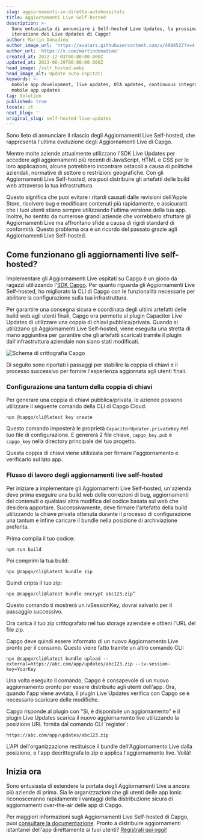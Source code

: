```yaml
---
slug: aggiornamenti-in-diretta-autohospitati
title: Aggiornamenti Live Self-hosted
description: >-
  Sono entusiasta di annunciare i Self-hosted Live Updates, la prossima
  iterazione dei Live Updates di Capgo!
author: Martin Donadieu
author_image_url: 'https://avatars.githubusercontent.com/u/4084527?v=4'
author_url: 'https://x.com/martindonadieu'
created_at: 2022-12-03T00:00:00.000Z
updated_at: 2023-06-29T00:00:00.000Z
head_image: /self_hosted.webp
head_image_alt: Update auto-ospitati
keywords: >-
  mobile app development, live updates, OTA updates, continuous integration,
  mobile app updates
tag: Solution
published: true
locale: it
next_blog: ''
original_slug: self-hosted-live-updates
---
```

Sono lieto di annunciare il rilascio degli Aggiornamenti Live Self-hosted, che rappresenta l'ultima evoluzione degli Aggiornamenti Live di Capgo.

Mentre molte aziende attualmente utilizzano l'SDK Live Updates per accedere agli aggiornamenti più recenti di JavaScript, HTML e CSS per le loro applicazioni, alcune potrebbero incontrare ostacoli a causa di politiche aziendali, normative di settore o restrizioni geografiche. Con gli Aggiornamenti Live Self-hosted, ora puoi distribuire gli artefatti delle build web attraverso la tua infrastruttura.

Questo significa che puoi evitare i ritardi causati dalle revisioni dell'Apple Store, risolvere bug e modificare contenuti più rapidamente, e assicurarti che i tuoi utenti stiano sempre utilizzando l'ultima versione della tua app. Inoltre, ho sentito da numerose grandi aziende che vorrebbero sfruttare gli Aggiornamenti Live ma affrontano sfide a causa di rigidi standard di conformità. Questo problema ora è un ricordo del passato grazie agli Aggiornamenti Live Self-hosted.

## Come funzionano gli aggiornamenti live self-hosted?

Implementare gli Aggiornamenti Live ospitati su Capgo è un gioco da ragazzi utilizzando l'[SDK Capgo](https://github.com/Cap-go/capacitor-updater/). Per quanto riguarda gli Aggiornamenti Live Self-hosted, ho migliorato la CLI di Capgo con le funzionalità necessarie per abilitare la configurazione sulla tua infrastruttura.

Per garantire una consegna sicura e coordinata degli ultimi artefatti delle build web agli utenti finali, Capgo ora permette al plugin Capacitor Live Updates di utilizzare una coppia di chiavi pubblica/privata. Quando si utilizzano gli Aggiornamenti Live Self-hosted, viene eseguita una stretta di mano aggiuntiva per garantire che gli artefatti scaricati tramite il plugin dall'infrastruttura aziendale non siano stati modificati.

![Schema di crittografia Capgo](/encryption_flow.webp)

Di seguito sono riportati i passaggi per stabilire la coppia di chiavi e il processo successivo per fornire l'esperienza aggiornata agli utenti finali.

### Configurazione una tantum della coppia di chiavi

Per generare una coppia di chiavi pubblica/privata, le aziende possono utilizzare il seguente comando della CLI di Capgo Cloud:

```shell
npx @capgo/cli@latest key create
```

Questo comando imposterà le proprietà `CapacitorUpdater.privateKey` nel tuo file di configurazione.
E genererà 2 file chiave, `capgo_key.pub` e `capgo_key` nella directory principale del tuo progetto.

Questa coppia di chiavi viene utilizzata per firmare l'aggiornamento e verificarlo sul lato app.

### Flusso di lavoro degli aggiornamenti live self-hosted

Per iniziare a implementare gli Aggiornamenti Live Self-hosted, un'azienda deve prima eseguire una build web delle correzioni di bug, aggiornamenti dei contenuti o qualsiasi altra modifica del codice basata sul web che desidera apportare. Successivamente, deve firmare l'artefatto della build utilizzando la chiave privata ottenuta durante il processo di configurazione una tantum e infine caricare il bundle nella posizione di archiviazione preferita.

Prima compila il tuo codice:
```shell
npm run build
```

Poi comprimi la tua build:
```shell
npx @capgo/cli@latest bundle zip
```

Quindi cripta il tuo zip:

```shell
npx @capgo/cli@latest bundle encrypt abc123.zip”
```

Questo comando ti mostrerà un ivSessionKey, dovrai salvarlo per il passaggio successivo.

Ora carica il tuo zip crittografato nel tuo storage aziendale e ottieni l'URL del file zip.

Capgo deve quindi essere informato di un nuovo Aggiornamento Live pronto per il consumo. Questo viene fatto tramite un altro comando CLI:

```shell
npx @capgo/cli@latest bundle upload --external=https://abc.com/app/updates/abc123.zip --iv-session-key=YourKey
```

Una volta eseguito il comando, Capgo è consapevole di un nuovo aggiornamento pronto per essere distribuito agli utenti dell'app. Ora, quando l'app viene avviata, il plugin Live Updates verifica con Capgo se è necessario scaricare delle modifiche.

Capgo risponde al plugin con "Sì, è disponibile un aggiornamento" e il plugin Live Updates scarica il nuovo aggiornamento live utilizzando la posizione URL fornita dal comando CLI \`register\`:

```shell
https://abc.com/app/updates/abc123.zip
```

L'API dell'organizzazione restituisce il bundle dell'Aggiornamento Live dalla posizione, e l'app decrittografa lo zip e applica l'aggiornamento live. Voilà!

## Inizia ora

Sono entusiasta di estendere la portata degli Aggiornamenti Live a ancora più aziende di prima. Sia le organizzazioni che gli utenti delle app Ionic riconosceranno rapidamente i vantaggi della distribuzione sicura di aggiornamenti over-the-air delle app di Capgo.

Per maggiori informazioni sugli Aggiornamenti Live Self-hosted di Capgo, puoi [consultare la documentazione](/docs/cli/commands/#upload-version). Pronto a distribuire aggiornamenti istantanei dell'app direttamente ai tuoi utenti? [Registrati qui oggi!](/register/)
